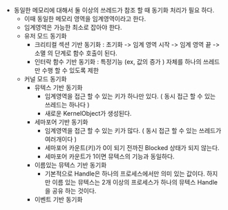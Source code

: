 * 동일한 메모리에 대해서 둘 이상의 쓰레드가 참조 할 때 동기화 처리가 필요 하다.
  * 이때 동일한 메모리 영역을 임계영역이라고 한다.
  * 임계영역은 가능한 최소로 잡아야 한다.
  * 유저 모드 동기화
    * 크리티컬 섹션 기반 동기화 : 초기화 -> 임계 영역 시작 -> 임계 영역 끝 -> 소멸 의 단계로 함수 호출이 된다.
    * 인터락 함수 기반 동기화 : 특정기능 (ex, 값의 증가 ) 자체를 하나의 쓰레드만 수행 할 수 있도록 제한
  * 커널 모드 동기화
    * 뮤텍스 기반 동기화 
      * 임계영역을 접근 할 수 있는 키가 하나만 있다. ( 동시 접근 할 수 있는 쓰레드는 하나다 )
      * 새로운 KernelObject가 생성된다.
    * 세마포어 기반 동기화
      * 임계영역을 접근 할 수 있는 키가 많다. ( 동시 접근 할 수 있는 쓰레드가 여러개이다 )
      * 세마포어 카운트(키)가 0이 되기 전까진 Blocked 상태가 되지 않는다.
      * 세마포어 카운트가 1이면 뮤텍스의 기능과 동일하다.
    * 이름있는 뮤텍스 기반 동기화
      * 기본적으로 Handle은 하나의 프로세스에서만 의미 있는 값이다. 하지만 이름 있는 뮤텍스는 2개 이상의 프로세스가 
      하나의 뮤텍스 Handle을 공유 하는 것이다.      
    * 이벤트 기반 동기화

  
